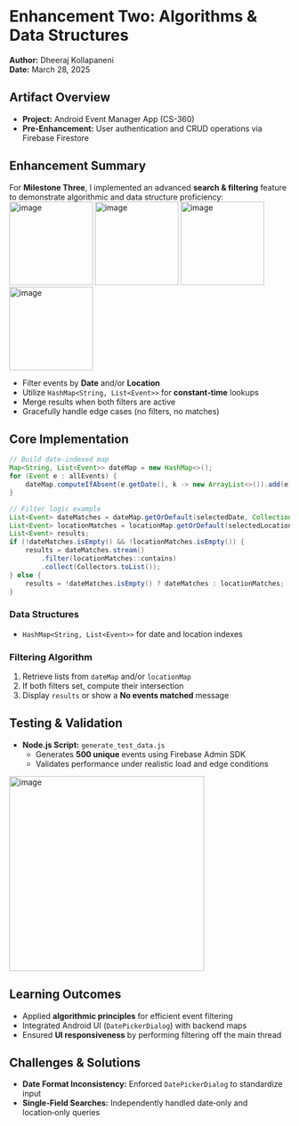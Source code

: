 # Enhancement Two: Algorithms & Data Structures

**Author:** Dheeraj Kollapaneni  
**Date:** March 28, 2025

## Artifact Overview

- **Project:** Android Event Manager App (CS-360)
- **Pre‑Enhancement:** User authentication and CRUD operations via Firebase Firestore

## Enhancement Summary

For **Milestone Three**, I implemented an advanced **search & filtering** feature to demonstrate algorithmic and data structure proficiency:
<img width="150" alt="image" src="https://github.com/user-attachments/assets/a392972c-bc99-41d1-9e39-04c0b58b9166" />
<img width="150" alt="image" src="https://github.com/user-attachments/assets/560d9834-4f95-4294-ab00-ab6fb0f280d8" />
<img width="150" alt="image" src="https://github.com/user-attachments/assets/f4a2c46b-a71d-45bf-9d78-634ee42e37f5" />
<img width="150" alt="image" src="https://github.com/user-attachments/assets/e2713aa6-792c-4ffb-8c07-3fee29eace46" />


- Filter events by **Date** and/or **Location**
- Utilize `HashMap<String, List<Event>>` for **constant‑time** lookups
- Merge results when both filters are active
- Gracefully handle edge cases (no filters, no matches)

## Core Implementation

```java
// Build date‑indexed map
Map<String, List<Event>> dateMap = new HashMap<>();
for (Event e : allEvents) {
    dateMap.computeIfAbsent(e.getDate(), k -> new ArrayList<>()).add(e);
}

// Filter logic example
List<Event> dateMatches = dateMap.getOrDefault(selectedDate, Collections.emptyList());
List<Event> locationMatches = locationMap.getOrDefault(selectedLocation, Collections.emptyList());
List<Event> results;
if (!dateMatches.isEmpty() && !locationMatches.isEmpty()) {
    results = dateMatches.stream()
        .filter(locationMatches::contains)
        .collect(Collectors.toList());
} else {
    results = !dateMatches.isEmpty() ? dateMatches : locationMatches;
}
```

### Data Structures

- `HashMap<String, List<Event>>` for date and location indexes

### Filtering Algorithm

1. Retrieve lists from `dateMap` and/or `locationMap`  
2. If both filters set, compute their intersection  
3. Display `results` or show a **No events matched** message

## Testing & Validation

- **Node.js Script:** `generate_test_data.js`  
  - Generates **500 unique** events using Firebase Admin SDK  
  - Validates performance under realistic load and edge conditions
<img width="350" alt="image" src="https://github.com/user-attachments/assets/91e605c1-810a-478c-918d-fe5769295b6f" />



## Learning Outcomes

- Applied **algorithmic principles** for efficient event filtering  
- Integrated Android UI (`DatePickerDialog`) with backend maps  
- Ensured **UI responsiveness** by performing filtering off the main thread

## Challenges & Solutions

- **Date Format Inconsistency:** Enforced `DatePickerDialog` to standardize input  
- **Single‑Field Searches:** Independently handled date‑only and location‑only queries



